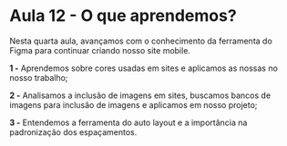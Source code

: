 # Aula 12 - O que aprendemos?

Nesta quarta aula, avançamos com o conhecimento da ferramenta do Figma para continuar criando nosso site mobile.

**1 -** Aprendemos sobre cores usadas em sites e aplicamos as nossas no nosso trabalho;

**2 -** Analisamos a inclusão de imagens em sites, buscamos bancos de imagens para inclusão de imagens e aplicamos em nosso projeto;

**3 -** Entendemos a ferramenta do auto layout e a importância na padronização dos espaçamentos.